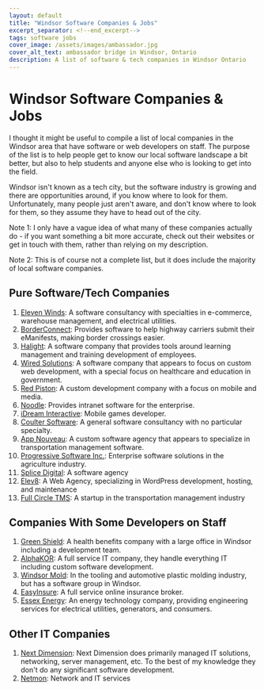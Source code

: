 ```yaml
---
layout: default
title: "Windsor Software Companies & Jobs"
excerpt_separator: <!--end_excerpt-->
tags: software jobs
cover_image: /assets/images/ambassador.jpg
cover_alt_text: ambassador bridge in Windsor, Ontario
description: A list of software & tech companies in Windsor Ontario
---
```

# Windsor Software Companies & Jobs
I thought it might be useful to compile a list of local companies in the Windsor area that have software or web developers on staff. The purpose of the list is to help people get to know our local software landscape a bit better, but also to help students and anyone else
who is looking to get into the field.

<!--end_excerpt-->

Windsor isn't known as a tech city, but the software industry is growing and there are opportunities around, if you know where to look for them.
Unfortunately, many people just aren't aware, and don't know where to look for them, so they assume they have to head out of the city.

Note 1: I only have a vague idea of what many of these companies actually do - if you want something a bit more accurate, check out their websites or get in touch with them, rather than relying on my description.

Note 2: This is of course not a complete list, but it does include the majority of local software companies.

## Pure Software/Tech Companies
1. [Eleven Winds](https://www.elevenwinds.com/): A software consultancy with specialties in e-commerce, warehouse management, and electrical utilities. 
2. [BorderConnect](https://emanifest.borderconnect.com/): Provides software to help highway carriers submit their eManifests, making border crossings easier.
4. [Halight](https://halight.com/): A software company that provides tools around learning management and training development of employees.
5. [Wired Solutions](https://www.wiredsolutions.ca/#!): A software company that appears to focus on custom web development, with a special focus on healthcare and education in government.
6. [Red Piston](https://redpiston.com/): A custom development company with a focus on mobile and media.
7. [Noodle](https://vialect.com/): Provides intranet software for the enterprise.
9. [iDream Interactive](https://www.idreaminteractive.com/): Mobile games developer.
10. [Coulter Software](https://www.coulters.ca/): A general software consultancy with no particular specialty.
11. [App Nouveau](https://www.appnouveau.com/): A custom software agency that appears to specialize in transportation management software.
11. [Progressive Software Inc.](http://prosoftxp.com/): Enterprise software solutions in the agriculture industry.
12. [Splice Digital](https://splicedigital.com/): A software agency
13. [Elev8](https://www.elev8webstudio.com/): A Web Agency, specializing in WordPress development, hosting, and maintenance
14. [Full Circle TMS](https://fullcircletms.com/): A startup in the transportation management industry

## Companies With Some Developers on Staff
1. [Green Shield](https://www.greenshield.ca/en-ca): A health benefits company with a large office in Windsor including a development team.
2. [AlphaKOR](https://www.alphakor.com/): A full service IT company, they handle everything IT including custom software development.
2. [Windsor Mold](http://www.windsormoldgroup.com/): In the tooling and automotive plastic molding industry, but has a software group in Windsor.
3. [EasyInsure](https://easyinsure.ca/main.aspx): A full service online insurance broker.
4. [Essex Energy](https://www.essexenergy.ca/): An energy technology company, providing engineering services for electrical utilities, generators, and consumers.

## Other IT Companies
1. [Next Dimension](http://www.nextdimensioninc.com/): Next Dimension does primarily managed IT solutions, networking, server management, etc. To the best of my knowledge they don't do any significant software development.
2. [Netmon](https://www.netmon.com/): Network and IT services


